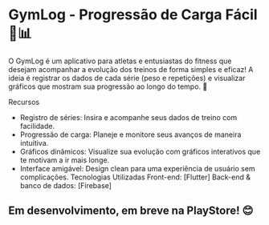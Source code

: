 # GymLog - Progressão de Carga Fácil 💪📊
O GymLog é um aplicativo para atletas e entusiastas do fitness que desejam acompanhar a evolução dos treinos de forma simples e eficaz!
A ideia é registrar os dados de cada série (peso e repetições) e visualizar gráficos que mostram sua progressão ao longo do tempo. 🚀

Recursos
- Registro de séries: Insira e acompanhe seus dados de treino com facilidade.
- Progressão de carga: Planeje e monitore seus avanços de maneira intuitiva.
- Gráficos dinâmicos: Visualize sua evolução com gráficos interativos que te motivam a ir mais longe.
- Interface amigável: Design clean para uma experiência de usuário sem complicações.
Tecnologias Utilizadas
Front-end: [Flutter]
Back-end & banco de dados: [Firebase]

## Em desenvolvimento, em breve na PlayStore! 😊
